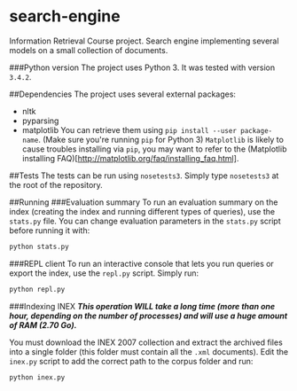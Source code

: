# search-engine
Information Retrieval Course project.
Search engine implementing several models on a small collection of documents.

###Python version
The project uses Python 3. It was tested with version `3.4.2`.

##Dependencies
The project uses several external packages:
- nltk
- pyparsing
- matplotlib
You can retrieve them using `pip install --user package-name`. (Make sure you're running `pip` for Python 3)
`Matplotlib` is likely to cause troubles installing via `pip`, you may want to refer to the (Matplotlib installing FAQ)[http://matplotlib.org/faq/installing_faq.html].

##Tests
The tests can be run using `nosetests3`. Simply type `nosetests3` at the root of the repository.

##Running
###Evaluation summary
To run an evaluation summary on the index (creating the index and running different types of queries), use the `stats.py` file. You can change evaluation parameters in the `stats.py` script before running it with:

```bash
python stats.py
```

###REPL client
To run an interactive console that lets you run queries or export the index, use the `repl.py` script. Simply run:

```bash
python repl.py
```

###Indexing INEX
***This operation WILL take a long time (more than one hour, depending on the number of processes) and will use a huge amount of RAM (2.70 Go).***

You must download the INEX 2007 collection and extract the archived files into a single folder (this folder must contain all the `.xml` documents). Edit the `inex.py` script to add the correct path to the corpus folder and run:

```bash
python inex.py
```
